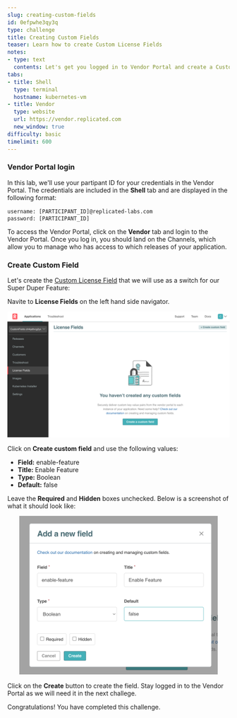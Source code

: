 ```yaml
---
slug: creating-custom-fields
id: 0efpwhe3qy3q
type: challenge
title: Creating Custom Fields
teaser: Learn how to create Custom License Fields
notes:
- type: text
  contents: Let's get you logged in to Vendor Portal and create a Custom License Field!
tabs:
- title: Shell
  type: terminal
  hostname: kubernetes-vm
- title: Vendor
  type: website
  url: https://vendor.replicated.com
  new_window: true
difficulty: basic
timelimit: 600
---
```

### Vendor Portal login

In this lab, we'll use your partipant ID for your credentials in the Vendor Portal. The credentials are included in the **Shell** tab and are displayed in the following format:

```
username: [PARTICIPANT_ID]@replicated-labs.com
password: [PARTICIPANT_ID]
```

To access the Vendor Portal, click on the **Vendor** tab and login to the Vendor Portal. Once you log in, you should land on the Channels, which allow you to manage who has access to which releases of your application.

### Create Custom Field

Let's create the [Custom License Field](https://docs.replicated.com/vendor/licenses-adding-custom-fields) that we will use as a switch for our Super Duper Feature:

Navite to **License Fields** on the left hand side navigator.

<p align="center"><img src="../assets/nav-lic-fields.png" width=600></img></p>

Click on **Create custom field** and use the following values:

* **Field:** enable-feature
* **Title:** Enable Feature
* **Type:** Boolean
* **Default:** false

Leave the **Required** and **Hidden** boxes unchecked. Below is a screenshot of what it should look like:

<p align="center"><img src="../assets/create-field.png" width=450></img></p>

Click on the **Create** button to create the field. Stay logged in to the Vendor Portal as we will need it in the next challege.

Congratulations! You have completed this challenge.
